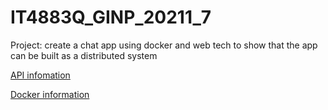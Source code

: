 # IT4883Q_GINP_20211_7
Project: create a chat app using docker and web tech to show that the app can be built as a distributed system

[API infomation](https://github.com/TuanVH99/IT4883Q_GINP_20211_7/blob/main/API_Document.md)

[Docker information](https://github.com/TuanVH99/IT4883Q_GINP_20211_7/blob/main/Docker.md)
